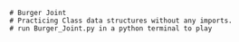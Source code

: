     # Burger Joint
    # Practicing Class data structures without any imports.
    # run Burger_Joint.py in a python terminal to play
